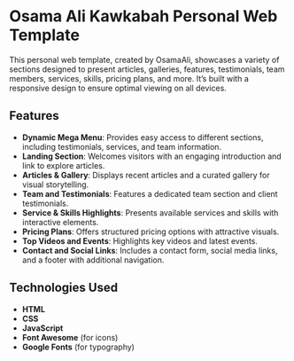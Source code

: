 # Osama Ali Kawkabah Personal Web Template

This personal web template, created by OsamaAli, showcases a variety of sections designed to present articles, galleries, features, testimonials, team members, services, skills, pricing plans, and more. It’s built with a responsive design to ensure optimal viewing on all devices.

## Features
- **Dynamic Mega Menu**: Provides easy access to different sections, including testimonials, services, and team information.
- **Landing Section**: Welcomes visitors with an engaging introduction and link to explore articles.
- **Articles & Gallery**: Displays recent articles and a curated gallery for visual storytelling.
- **Team and Testimonials**: Features a dedicated team section and client testimonials.
- **Service & Skills Highlights**: Presents available services and skills with interactive elements.
- **Pricing Plans**: Offers structured pricing options with attractive visuals.
- **Top Videos and Events**: Highlights key videos and latest events.
- **Contact and Social Links**: Includes a contact form, social media links, and a footer with additional navigation.

## Technologies Used
- **HTML**
- **CSS**
- **JavaScript**
- **Font Awesome** (for icons)
- **Google Fonts** (for typography)
